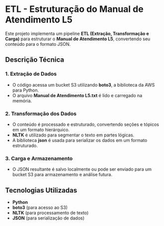 # **ETL - Estruturação do Manual de Atendimento L5**  

Este projeto implementa um pipeline **ETL (Extração, Transformação e Carga)** para estruturar o **Manual de Atendimento L5**, convertendo seu conteúdo para o formato JSON.  

## **Descrição Técnica**  

### **1. Extração de Dados**  
- O código acessa um bucket S3 utilizando **boto3**, a biblioteca da AWS para Python.  
- O arquivo **Manual de Atendimento L5.txt** é lido e carregado na memória.  

### **2. Transformação dos Dados**  
- O conteúdo é processado e estruturado, convertendo seções e tópicos em um formato hierárquico.  
- **NLTK** é utilizado para segmentar o texto em partes lógicas.  
- A biblioteca **json** é usada para serializar os dados em um formato estruturado.  

### **3. Carga e Armazenamento**  
- O JSON resultante é salvo localmente ou pode ser enviado para um bucket S3 para armazenamento e análise futura.  

## **Tecnologias Utilizadas**  
- **Python**  
- **boto3** (para acesso ao S3)  
- **NLTK** (para processamento de texto)  
- **JSON** (para serialização de dados)  
